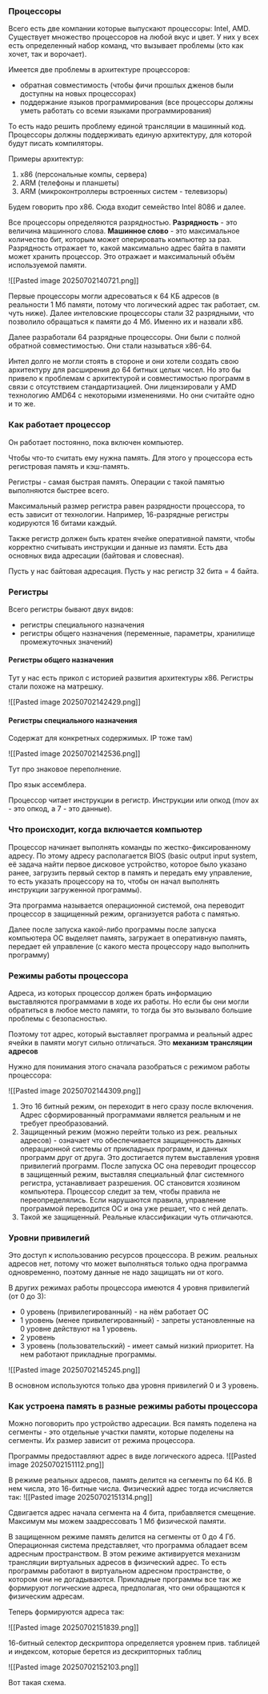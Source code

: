 ### Процессоры
Всего есть две компании которые выпускают процессоры: Intel, AMD. Существует множество процессоров на любой вкус и цвет.  У них у всех есть определенный набор команд, что вызывает проблемы (кто как хочет, так и ворочает).

Имеется две проблемы в архитектуре процессоров:
- обратная совместимость (чтобы фичи прошлых дженов были доступны на новых процессорах)
- поддержание языков программирования (все процессоры должны уметь работать со всеми языками программирования)

То есть надо решить проблему единой трансляции в машинный код. Процессоры должны поддерживать единую архитектуру, для которой будут писать компиляторы. 

Примеры архитектур: 
1. х86 (персональные компы, сервера)
2. ARM (телефоны и планшеты)
3. ARM (микроконтроллеры встроенных систем - телевизоры)

Будем говорить про х86. Сюда входит семейство Intel 8086 и далее. 

Все процессоры определяются разрядностью. **Разрядность** - это величина машинного слова. **Машинное слово** - это максимальное количество бит, которым может оперировать компьютер за раз. Разрядность отражает то, какой максимально адрес байта в памяти может хранить процессор. Это отражает и максимальный объём используемой памяти.

![[Pasted image 20250702140721.png]]

Первые процессоры могли адресоваться к 64 КБ адресов (в реальности 1 Мб памяти, потому что логический адрес так работает, см. чуть ниже). Далее интеловские процессоры стали 32 разрядными, что позволило обращаться к памяти до 4 Мб. Именно их и назвали х86. 

Далее разработали 64 разрядные процессоры. Они были с полной обратной совместимостью. Они стали называться x86-64. 

Интел долго не могли стоять в стороне и они хотели создать свою архитектуру для расширения до 64 битных целых чисел. Но это бы привело к проблемам с архитектурой и совместимостью программ в связи с отсутствием стандартизацией. Они лицензировали у AMD технологию AMD64 с некоторыми изменениями. Но они считайте одно и то же. 
### Как работает процессор
Он работает постоянно, пока включен компьютер. 

Чтобы что-то считать ему нужна память. Для этого у процессора есть регистровая память и кэш-память. 

Регистры - самая быстрая память. Операции с такой памятью выполняются быстрее всего. 

Максимальный размер регистра равен разрядности процессора, то есть зависит от технологии. Например, 16-разрядные регистры кодируются 16 битами каждый. 

Также регистр должен быть кратен ячейке оперативной памяти, чтобы корректно считывать инструкции и данные из памяти. Есть два основных вида адресации (байтовая и словесная). 

Пусть у нас байтовая адресация. Пусть у нас регистр 32 бита = 4 байта. 

### Регистры
Всего регистры бывают двух видов:
- регистры специального назначения
- регистры общего назначения (переменные, параметры, хранилище промежуточных значений)
#### Регистры общего назначения
Тут у нас есть прикол с историей развития архитектуры х86. Регистры стали похоже на матрешку. 

![[Pasted image 20250702142429.png]]
#### Регистры специального назначения
Содержат для конкретных содержимых. IP тоже там)

![[Pasted image 20250702142536.png]]

Тут про знаковое переполнение.

Про язык ассемблера. 

Процессор читает инструкции в регистр. Инструкции или опкод (mov ax - это опкод, а 7 - это данные). 

### Что происходит, когда включается компьютер
Процессор начинает выполнять команды по жестко-фиксированному адресу. По этому адресу располагается BIOS (basic output input system, её задача найти первое дисковое устройство, которое было указано ранее, загрузить первый сектор в память и передать ему управление, то есть указать процессору на то, чтобы он начал выполнять инструкции загруженной программы). 

Эта программа называется операционной системой, она переводит процессор в защищенный режим, организуется работа с памятью. 

Далее после запуска какой-либо программы после запуска компьютера ОС выделяет память, загружает в оперативную память, передает ей управление (с какого места процессору надо выполнить программу) 
### Режимы работы процессора
Адреса, из которых процессор должен брать информацию выставляются программами в ходе их работы. Но если бы они могли обратиться в любое место памяти, то тогда бы это вызывало большие проблемы с безопасностью. 

Поэтому тот адрес, который выставляет программа и реальный адрес ячейки в памяти могут сильно отличаться. Это **механизм трансляции адресов**

Нужно для понимания этого сначала разобраться с режимом работы процессора:

![[Pasted image 20250702144309.png]]
1. Это 16 битный режим, он переходит в него сразу после включения. Адрес сформированный программами является реальным и не требует преобразований.
2. Защищенный режим (можно перейти только из реж. реальных адресов) - означает что обеспечивается защищенность данных операционной системы от прикладных программ, и данных программ друг от друга. Это достигается путем выставления уровня привилегий программ. После запуска ОС она переводит процессор в защищенный режим, выставляя специальный флаг системного регистра, устанавливает разрешения. ОС становится хозяином компьютера. Процессор следит за тем, чтобы правила не переопределялись. Если нарушаются правила, управление программой переводится ОС и она уже решает, что с ней делать.
3. Такой же защищенный.
Реальные классификации чуть отличаются.
### Уровни привилегий 
Это доступ к использованию ресурсов процессора. В режим. реальных адресов нет, потому что может выполняться только одна программа одновременно, поэтому данные не надо защищать ни от кого.

В других режимах работы процессора имеются 4 уровня привилегий (от 0 до 3):
- 0 уровень (привилегированный) - на нём работает ОС
- 1 уровень (менее привилегированный) - запреты установленные на 0 уровне действуют на 1 уровень.
- 2 уровень
- 3 уровень (пользовательский) - имеет самый низкий приоритет. На нем работают прикладные программы. 

![[Pasted image 20250702145245.png]]

В основном используются только два уровня привилегий 0 и 3 уровень.
### Как устроена память в разные режимы работы процессора

Можно поговорить про устройство адресации. Вся память поделена на сегменты - это отдельные участки памяти, которые поделены на сегменты. Их размер зависит от режима процессора.

Программы предоставляют адрес в виде логического адреса. 
![[Pasted image 20250702151112.png]]

В режиме реальных адресов, память делится на сегменты по 64 Кб. В нем числа, это 16-битные числа. Физический адрес тогда исчисляется так:
![[Pasted image 20250702151314.png]]

Сдвигается адрес начала сегмента на 4 бита, прибавляется смещение. Максимум мы можем заадрессовать 1 Мб физической памяти.

В защищенном режиме память делится на сегменты от 0 до 4 Гб. Операционная система представляет, что программа обладает всем адресным пространством. В этом режиме активируется механизм трансляции виртуальных адресов в физический адрес. То есть программы работают в виртуальном адресном пространстве, о котором они не догадываются. Прикладные программы все так же формируют логические адреса, предполагая, что они обращаются к физическим адресам.

Теперь формируются адреса так:

![[Pasted image 20250702151839.png]]

16-битный селектор дескриптора определяется уровнем прив. таблицей и индексом, которые берется из дескрипторных таблиц

![[Pasted image 20250702152103.png]] 

Вот такая схема. 

